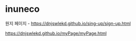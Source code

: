 # inuneco
원지 페이지 - https://dnjswlekd.github.io/sing-up/sign-up.html

https://dnjswlekd.github.io/myPage/myPage.html
